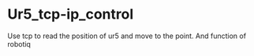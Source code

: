 # Ur5_tcp-ip_control
Use tcp to read the position of ur5 and move to the point.
And function of robotiq
